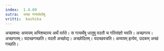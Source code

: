 ```yaml
---
index:  1.4.69
sutra:  अच्छ गत्यर्थवदेषु
vritti:  kashika 
---
```


अच्छशब्दः अव्ययम् अभिशब्दस्य अर्थे वर्तते। स गत्यर्थेषु धातुषु वदतौ च गतिसंज्ञो भवति। अच्छगत्य। अच्छगतम्। यदच्छगच्छति। वदतौ अच्छोद्य। अच्छोदितम्। यदच्छवचति। अव्ययम् इत्येव, उदकम् अच्छं गच्छति।

